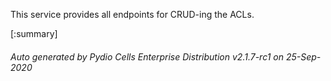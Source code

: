 






This service provides all endpoints for CRUD-ing the ACLs.

[:summary]

###### Auto generated by Pydio Cells Enterprise Distribution v2.1.7-rc1 on 25-Sep-2020

